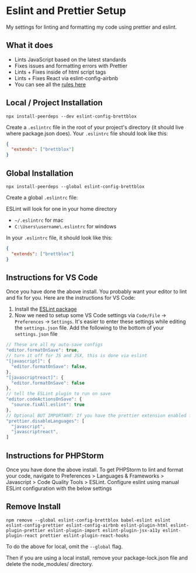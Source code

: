 # Eslint and Prettier Setup
My settings for linting and formatting my code using prettier and eslint.

## What it does

- Lints JavaScript based on the latest standards
- Fixes issues and formatting errors with Prettier
- Lints + Fixes inside of html script tags
- Lints + Fixes React via eslint-config-airbnb
- You can see all the [rules here](https://github.com/brettblox/eslint-config-brettblox/blob/master/.eslintrc.js)

## Local /  Project Installation

```
npx install-peerdeps --dev eslint-config-brettblox
```

Create a `.eslintrc` file in the root of your project's directory (it should live where package.json does). Your
`.eslintrc` file should look like this:

```json
{
  "extends": ["brettblox"]
}
```

## Global Installation

```
npx install-peerdeps --global eslint-config-brettblox
```

Create a global `.eslintrc` file:

ESLint will look for one in your home directory

* `~/.eslintrc` for mac
* `C:\Users\username\.eslintrc` for windows

In your `.eslintrc` file, it should look like this:

```json
{
  "extends": ["brettblox"]
}
```

## Instructions for VS Code

Once you have done the above install. You probably want your editor to lint and fix for you. Here are the instructions
for VS Code:

1. Install the [ESLint package](https://marketplace.visualstudio.com/items?itemName=dbaeumer.vscode-eslint)
2. Now we need to setup some VS Code settings via `Code/File` → `Preferences` → `Settings`. It's easier to enter these
   settings while editing the `settings.json` file. Add the following to the bottom of your `settings.json` file

```js
// These are all my auto-save configs
"editor.formatOnSave": true,
// turn it off for JS and JSX, this is done via eslint
"[javascript]": {
  "editor.formatOnSave": false,
},
"[javascriptreact]": {
  "editor.formatOnSave": false
},
// tell the ESLint plugin to run on save
"editor.codeActionsOnSave": {
  "source.fixAll.eslint": true
},
// Optional BUT IMPORTANT: If you have the prettier extension enabled for other languages like CSS and HTML, turn it off for JS since we are doing it through Eslint already
"prettier.disableLanguages": [
  "javascript",
  "javascriptreact",
]
```

## Instructions for PHPStorm

Once you have done the above install. To get PHPStorm to lint and format your code, navigate to Preferences > Languages & Frameworks > Javascript > Code Quality Tools > ESLint. Configure eslint using manual ESLint configuration with the below settings



## Remove Install

```
npm remove --global eslint-config-brettblox babel-eslint eslint eslint-config-prettier eslint-config-airbnb eslint-plugin-html eslint-plugin-prettier eslint-plugin-import eslint-plugin-jsx-a11y eslint-plugin-react prettier eslint-plugin-react-hooks
```

To do the above for local, omit the `--global` flag.

Then if you are using a local install, remove your package-lock.json file and delete the node_modules/ directory.
